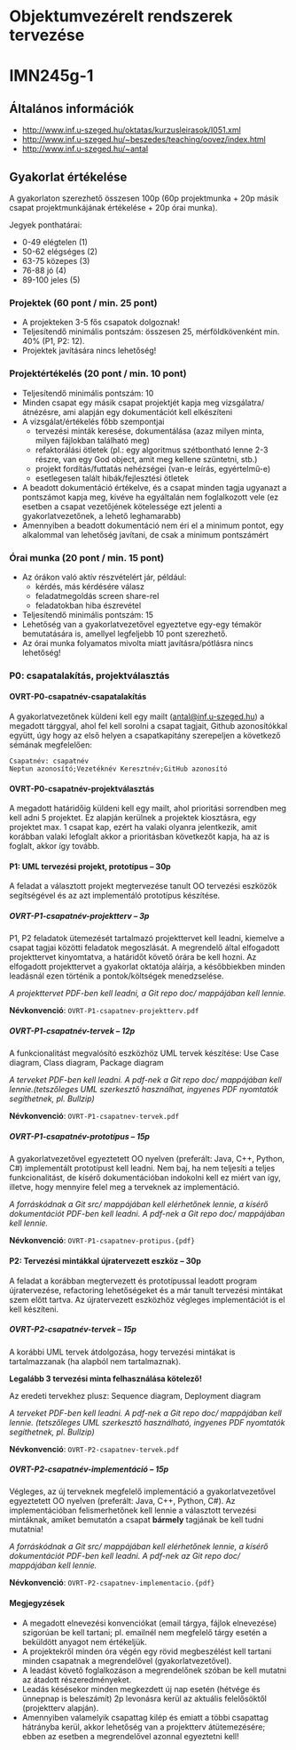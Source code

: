# Objektumvezérelt rendszerek tervezése
# IMN245g-1

## Általános információk

- http://www.inf.u-szeged.hu/oktatas/kurzusleirasok/I051.xml
- http://www.inf.u-szeged.hu/~beszedes/teaching/oovez/index.html
- http://www.inf.u-szeged.hu/~antal

## Gyakorlat értékelése

A gyakorlaton szerezhető összesen 100p (60p projektmunka + 20p másik csapat projektmunkájának értékelése + 20p órai munka).

Jegyek ponthatárai:

- 0-49 elégtelen (1)
- 50-62 elégséges (2)
- 63-75 közepes (3)
- 76-88 jó (4)
- 89-100 jeles (5)

### Projektek (60 pont / min. 25 pont)
- A projekteken 3-5 fős csapatok dolgoznak!
- Teljesítendő minimális pontszám: összesen 25, mérföldkövenként min. 40% (P1, P2: 12).
- Projektek javítására nincs lehetőség!

### Projektértékelés (20 pont / min. 10 pont)

- Teljesítendő minimális pontszám: 10
- Minden csapat egy másik csapat projektjét kapja meg vizsgálatra/átnézésre, ami alapján egy dokumentációt kell elkészíteni
- A vizsgálat/értékelés főbb szempontjai
  - tervezési minták keresése, dokumentálása (azaz milyen minta, milyen fájlokban található meg)
  - refaktorálási ötletek (pl.: egy algoritmus szétbontható lenne 2-3 részre, van egy God object, amit meg kellene szüntetni, stb.)
  - projekt fordítás/futtatás nehézségei (van-e leírás, egyértelmű-e)
  - esetlegesen talált hibák/fejlesztési ötletek
- A beadott dokumentáció értékelve, és a csapat minden tagja ugyanazt a pontszámot kapja meg, kivéve ha egyáltalán nem foglalkozott vele (ez esetben a csapat vezetőjének kötelessége ezt jelenti a gyakorlatvezetőnek, a lehető leghamarabb)
- Amennyiben a beadott dokumentáció nem éri el a minimum pontot, egy alkalommal van lehetőség javítani, de csak a minimum pontszámért

### Órai munka (20 pont / min. 15 pont)

- Az órákon való aktív részvételért jár, például:
  - kérdés, más kérdésére válasz
  - feladatmegoldás screen share-rel
  - feladatokban hiba észrevétel
- Teljesítendő minimális pontszám: 15
- Lehetőség van a gyakorlatvezetővel egyeztetve egy-egy témakör bemutatására is, amellyel legfeljebb 10 pont szerezhető.
- Az órai munka folyamatos mivolta miatt javításra/pótlásra nincs lehetőség!



### P0: csapatalakítás, projektválasztás

#### OVRT-P0-csapatnév-csapatalakítás

A gyakorlatvezetőnek küldeni kell egy mailt (antal@inf.u-szeged.hu) a megadott tárggyal, ahol fel kell sorolni a csapat tagjait, Github azonosítókkal együtt, úgy hogy az első helyen a csapatkapitány szerepeljen a következő sémának megfelelően:

```
Csapatnév: csapatnév
Neptun azonosító;Vezetéknév Keresztnév;GitHub azonosító
```

#### OVRT-P0-csapatnév-projektválasztás

A megadott határidőig küldeni kell egy mailt, ahol prioritási sorrendben meg kell adni 5 projektet. Ez alapján kerülnek a projektek kiosztásra, egy projektet max. 1 csapat kap, ezért ha valaki olyanra jelentkezik, amit korábban valaki lefoglalt akkor a prioritásban következőt kapja, ha az is foglalt, akkor így tovább.

#### P1: UML tervezési projekt, prototípus – 30p

A feladat a választott projekt megtervezése tanult OO tervezési eszközök segítségével és az azt implementáló prototípus készítése.

##### OVRT-P1-csapatnév-projektterv – 3p

P1, P2 feladatok ütemezését tartalmazó projekttervet kell leadni, kiemelve a csapat tagjai közötti feladatok megoszlását.
A megrendelő által elfogadott projekttervet kinyomtatva, a határidőt követő órára be kell hozni.
Az elfogadott projekttervet a gyakorlat oktatója aláírja, a későbbiekben minden leadásnál ezen történik a pontok/költségek menedzselése. 

*A projekttervet PDF-ben kell leadni, a Git repo doc/ mappájában kell lennie.*

**Névkonvenció**: `OVRT-P1-csapatnev-projektterv.pdf`

##### OVRT-P1-csapatnév-tervek – 12p

A funkcionalitást megvalósító eszközhöz UML tervek készítése:
Use Case diagram, Class diagram, Package diagram

*A terveket PDF-ben kell leadni. A pdf-nek a Git repo doc/ mappájában kell lennie.(tetszőleges UML szerkesztő használhat, ingyenes PDF nyomtatók segíthetnek, pl. Bullzip)*

**Névkonvenció**: `OVRT-P1-csapatnev-tervek.pdf`

##### OVRT-P1-csapatnév-prototípus – 15p

A gyakorlatvezetővel egyeztetett OO nyelven (preferált: Java, C++, Python, C#) implementált prototípust kell leadni. Nem baj, ha nem teljesíti a teljes funkcionalitást, de kísérő dokumentációban indokolni kell ez miért van így, illetve, hogy mennyire felel meg a terveknek az implementáció.

*A forráskódnak a Git src/ mappájában kell elérhetőnek lennie, a kísérő dokumentációt PDF-ben kell leadni. A pdf-nek a Git repo doc/ mappájában kell lennie.*

**Névkonvenció**: `OVRT-P1-csapatnev-protipus.{pdf}`



#### P2: Tervezési mintákkal újratervezett eszköz – 30p


A feladat a korábban megtervezett és prototípussal leadott program újratervezése, refactoring lehetőségeket és a már tanult tervezési mintákat szem előtt tartva. Az újratervezett eszközhöz végleges implementációt is el kell készíteni.

##### OVRT-P2-csapatnév-tervek – 15p

A korábbi UML tervek átdolgozása, hogy tervezési mintákat is tartalmazzanak (ha alapból nem tartalmaznak).

**Legalább 3 tervezési minta felhasználása kötelező!**

Az eredeti tervekhez plusz: Sequence diagram, Deployment diagram

*A terveket PDF-ben kell leadni. A pdf-nek a Git repo doc/ mappájában kell lennie. (tetszőleges UML szerkesztő használható, ingyenes PDF nyomtatók segíthetnek, pl. Bullzip)*

**Névkonvenció**: `OVRT-P2-csapatnev-tervek.pdf`

##### OVRT-P2-csapatnév-implementáció – 15p

Végleges, az új terveknek megfelelő implementáció a gyakorlatvezetővel egyeztetett OO nyelven (preferált: Java, C++, Python, C#).
Az implementációban felismerhetőnek kell lennie a választott tervezési mintáknak, amiket bemutatón a csapat **bármely** tagjának be kell tudni mutatnia!


*A forráskódnak a Git src/ mappájában kell elérhetőnek lennie, a kísérő dokumentációt PDF-ben kell leadni. A pdf-nek az Git repo doc/ mappájában kell lennie.*

**Névkonvenció**: `OVRT-P2-csapatnev-implementacio.{pdf}`



#### Megjegyzések

- A megadott elnevezési konvenciókat (email tárgya, fájlok elnevezése) szigorúan be kell tartani; pl. emailnél nem megfelelő tárgy esetén a beküldött anyagot nem értékeljük.
- A projektekről minden óra végén egy rövid megbeszélést kell tartani minden csapatnak a megrendelővel (gyakorlatvezetővel).
- A leadást követő foglalkozáson a megrendelőnek szóban be kell mutatni az átadott részeredményeket.
- Leadás késésekor minden megkezdett új nap esetén (hétvége és ünnepnap is beleszámít) 2p levonásra kerül az aktuális felelősöktől (projektterv alapján).
- Amennyiben valamelyik csapattag kilép és emiatt a többi csapattag hátrányba kerül, akkor lehetőség van a projektterv átütemezésére; ebben az esetben a megrendelővel azonnal egyeztetni kell!
